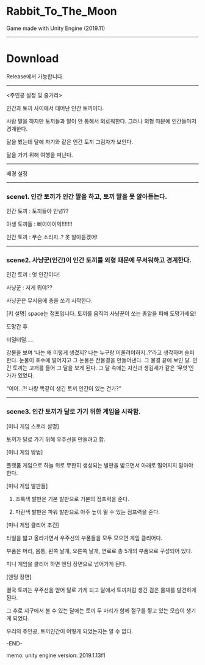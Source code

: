 # Rabbit_To_The_Moon
Game made with Unity Engine (2019.11)
<hr/>

# Download
Release에서 가능합니다.

<hr/>
<주인공 설정 및 줄거리>

인간과 토끼 사이에서 태어난 인간 토끼이다. 

사람 말을 하지만 토끼들과 말이 안 통해서 외로워한다. 그러나 외형 때문에 인간들마저 경계한다.

달을 봤는데 달에 자기와 같은 인간 토끼 그림자가 보인다.

달을 가기 위해 여행을 떠난다.

<hr/>
배경 설정
<hr/>

### scene1. 인간 토끼가 인간 말을 하고, 토끼 말을 못 알아듣는다. 

인간 토끼 : 토끼들아 안녕??

야생 토끼들 : 삐이이이익!!!!!!!

인간 토끼 : 무슨 소리지..? 못 알아듣겠어!

<hr/>

### scene2. 사냥꾼(인간)이 인간 토끼를 외형 때문에 무서워하고 경계한다.

인간 토끼 : 엇 인간이다!

사냥꾼 : 저게 뭐야?? 

사냥꾼은 무서움에 총을 쏘기 시작한다.


[키 설명] space는 점프입니다. 토끼를 움직여 사냥꾼이 쏘는 총알을 피해 도망가세요!


도망간 후 

터덜터덜..... 

강물을 보며 ‘나는 왜 이렇게 생겼지? 나는 누구랑 어울려야하지..?’라고 생각하며 슬퍼한다. 눈물이 호수에 떨어지고 그 눈물은 잔물결을 만들어낸다. 그 물결 끝에 보인 달. 인간 토끼는 고개를 들어 그 달을 보게 된다. 그 달 속에는 자신과 생김새가 같은 ‘무엇’인가가 있었다. 

“어어...?! 나랑 똑같이 생긴 토끼 인간이 있는 건가?”

<hr/>

### scene3. 인간 토끼가 달로 가기 위한 게임을 시작함.


[미니 게임 스토리 설명]

토끼가 달로 가기 위해 우주선을 만들려고 함.


[미니 게임 방법]

플랫폼 게임으로 하늘 위로 무한히 생성되는 발판을 밟으면서 아래로 떨어지지 말아야 한다.


[미니 게임 발판들]

1. 초록색 발판은 기본 발판으로 기본의 점프력을 준다.

2. 파란색 발판은 파워 발판으로 아주 높이 뛸 수 있는 점프력을 준다.


[미니 게임 클리어 조건]

타일을 밟고 올라가면서 우주선의 부품들을 모두 모으면 게임 클리어다.

부품은 머리, 몸통, 왼쪽 날개, 오른쪽 날개, 연료로 총 5개의 부품으로 구성되어 있다.

미니 게임을 클리어 하면 엔딩 장면으로 넘어가게 된다.


[엔딩 장면]

결국 토끼는 우주선을 얻어 달로 가게 되고 달에서 토끼처럼 생긴 검은 물체를 발견하게 된다.

그 후로 지구에서 볼 수 있는 달에는 토끼 두 마리가 함께 절구를 찧고 있는 모습이 생기게 되었다.

우리의 주인공, 토끼인간이 어떻게 되었는지는 알 수 없다.


-END-


memo: unity engine version: 2019.1.13f1
